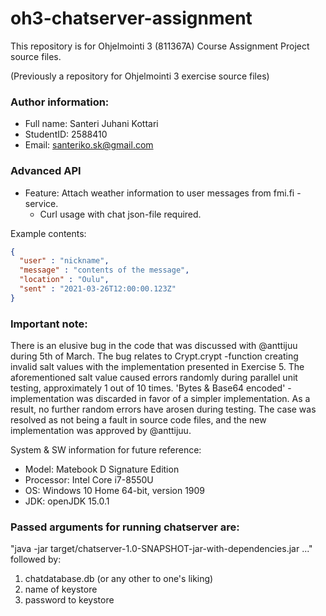 # oh3-chatserver-assignment

This repository is for Ohjelmointi 3 (811367A) Course Assignment Project source files.

(Previously a repository for Ohjelmointi 3 exercise source files)

### Author information:
- Full name: Santeri Juhani Kottari
- StudentID: 2588410
- Email: santeriko.sk@gmail.com

### Advanced API
- Feature: Attach weather information to user messages from fmi.fi -service.
  - Curl usage with chat json-file required.

Example contents:
```json
{
  "user" : "nickname",
  "message" : "contents of the message",
  "location" : "Oulu",
  "sent" : "2021-03-26T12:00:00.123Z"
}
```

### Important note:
There is an elusive bug in the code that was discussed with @anttijuu during 5th of March. The bug relates to Crypt.crypt -function creating invalid salt values with the implementation presented in Exercise 5. The aforementioned salt value caused errors randomly during parallel unit testing, approximately 1 out of 10 times. 'Bytes & Base64 encoded' -implementation was discarded in favor of a simpler implementation. As a result, no further random errors have arosen during testing. The case was resolved as not being a fault in source code files, and the new implementation was approved by @anttijuu.

System & SW information for future reference:
* Model: Matebook D Signature Edition
* Processor: Intel Core i7-8550U
* OS: Windows 10 Home 64-bit, version 1909
* JDK: openJDK 15.0.1

### Passed arguments for running chatserver are:

"java -jar target/chatserver-1.0-SNAPSHOT-jar-with-dependencies.jar ..." followed by:

1. chatdatabase.db (or any other to one's liking)
2. name of keystore
3. password to keystore
